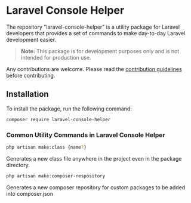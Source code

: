# Laravel Console Helper

The repository "laravel-console-helper" is a utility package for Laravel developers that provides a set of commands to make day-to-day Laravel development easier.

> **Note:** This package is for  development purposes only and is not intended for production use.

Any contributions are welcome. Please read the [contribution guidelines](CONTRIBUTING.md) before contributing.

## Installation

To install the package, run the following command:

```bash
composer require laravel-console-helper
```

### Common Utility Commands in Laravel Console Helper

```bash
php artisan make:class {name?}
```

Generates a new class file anywhere in the project even in the package directory.

```bash
php artisan make:composer-respository
```

Generates a new composer repository for custom packages to be added into composer.json